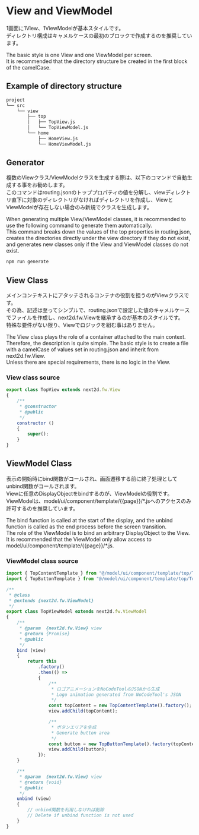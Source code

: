 # View and ViewModel

1画面に1View、1ViewModelが基本スタイルです。  
ディレクトリ構成はキャメルケースの最初のブロックで作成するのを推奨しています。  

The basic style is one View and one ViewModel per screen.  
It is recommended that the directory structure be created in the first block of the camelCase.  

## Example of directory structure

```sh
project
└── src
    └── view
        ├── top
        │   ├── TopView.js
        │   └── TopViewModel.js
        └── home
            ├── HomeView.js
            └── HomeViewModel.js
```

## Generator

複数のViewクラス/ViewModelクラスを生成する際は、以下のコマンドで自動生成する事をお勧めします。  
このコマンドはrouting.jsonのトッププロパティの値を分解し、viewディレクトリ直下に対象のディレクトリがなければディレクトリを作成し、ViewとViewModelが存在しない場合のみ新規でクラスを生成します。  

When generating multiple View/ViewModel classes, it is recommended to use the following command to generate them automatically.  
This command breaks down the values of the top properties in routing.json, creates the directories directly under the view directory if they do not exist, and generates new classes only if the View and ViewModel classes do not exist.

```sh
npm run generate
```

## View Class
メインコンテキストにアタッチされるコンテナの役割を担うのがViewクラスです。\
その為、記述は至ってシンプルで、routing.jsonで設定した値のキャメルケースでファイルを作成し、next2d.fw.Viewを継承するのが基本のスタイルです。\
特殊な要件がない限り、Viewでロジックを組む事はありません。

The View class plays the role of a container attached to the main context.  
Therefore, the description is quite simple. The basic style is to create a file with a camelCase of values set in routing.json and inherit from next2d.fw.View.  
Unless there are special requirements, there is no logic in the View.  

### View class source

```javascript
export class TopView extends next2d.fw.View
{
    /**
     * @constructor
     * @public
     */
    constructor ()
    {
        super();
    }
}
```

## ViewModel Class
表示の開始時にbind関数がコールされ、画面遷移する前に終了処理としてunbind関数がコールされます。  
Viewに任意のDisplayObjectをbindするのが、ViewModelの役割です。  
ViewModelは、model/ui/component/template/{{page}}/*.jsへのアクセスのみ許可するのを推奨しています。

The bind function is called at the start of the display, and the unbind function is called as the end process before the screen transition.  
The role of the ViewModel is to bind an arbitrary DisplayObject to the View.  
It is recommended that the ViewModel only allow access to model/ui/component/template/{{page}}/*.js.  

### ViewModel class source

```javascript
import { TopContentTemplate } from "@/model/ui/component/template/top/TopContentTemplate";
import { TopButtonTemplate } from "@/model/ui/component/template/top/TopButtonTemplate";

/**
 * @class
 * @extends {next2d.fw.ViewModel}
 */
export class TopViewModel extends next2d.fw.ViewModel
{
    /**
     * @param  {next2d.fw.View} view
     * @return {Promise}
     * @public
     */
    bind (view)
    {
        return this
            .factory()
            .then(() =>
            {
                /**
                 * ロゴアニメーションをNoCodeToolのJSONから生成
                 * Logo animation generated from NoCodeTool's JSON
                 */
                const topContent = new TopContentTemplate().factory();
                view.addChild(topContent);

                /**
                 * ボタンエリアを生成
                 * Generate button area
                 */
                const button = new TopButtonTemplate().factory(topContent);
                view.addChild(button);
            });
    }

    /**
     * @param  {next2d.fw.View} view
     * @return {void}
     * @public
     */
    unbind (view)
    {
        // unbind関数を利用しなければ削除
        // Delete if unbind function is not used
    }
}
```
